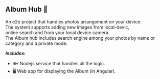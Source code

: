 ## Album Hub 📸
An e2e project that handles photos arrangement on your device.<br>
The system supports adding new images from local-devic,<br>
online search and from your local device camera.<br>
The Album hub includes search engine among your photos by name or category and a private mode.<br>

***Includes:***
* 👓 Nodejs service that handles all the logic.
* 🖥 Web app for displaying the Album (in Angular).

